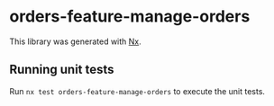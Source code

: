 # orders-feature-manage-orders

This library was generated with [Nx](https://nx.dev).

## Running unit tests

Run `nx test orders-feature-manage-orders` to execute the unit tests.

